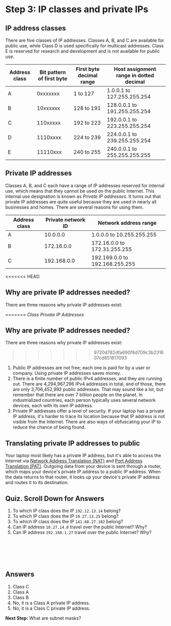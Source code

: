 
# Step 3: IP classes and private IPs

## IP address classes

There are five classes of IP addresses. Classes A, B, and C are available for public use, while Class D is used specifically for multicast addresses. Class E is reserved for research and development and is not available for public use.

| **Address class** | **Bit pattern of first byte** | First byte decimal range | Host assignment range in dotted decimal |
|-------------------|-------------------------------|--------------------------|-----------------------------------------|
| A                 | 0xxxxxxx                      | 1 to 127                 | 1.0.0.1 to 127.255.255.254              |
| B                 | 10xxxxxx                      | 128 to 191               | 128.0.0.1 to 191.255.255.254            |
| C                 | 110xxxxx                      | 192 to 223               | 192.0.0.1 to 223.255.255.254            |
| D                 | 1110xxxx                      | 224 to 239               | 224.0.0.1 to 239.255.255.254            |
| E                 | 11110xxx                      | 240 to 255               | 240.0.0.1 to 255.255.255.255            |

## Private IP addresses

Classes A, B, and C each have a range of IP addresses reserved for internal use, which means that they cannot be used on the public Internet. This internal use designation is known as *Private IP addresses*. It turns out that private IP addresses are quite useful because they are used in nearly all businesses and homes. There are several reasons for using them.

| **Address class** | **Private network ID** | Network address range          |
|-------------------|------------------------|--------------------------------|
| A                 | 10.0.0.0               | 1.0.0.0 to 10.255.255.255      |
| B                 | 172.16.0.0             | 172.16.0.0 to 172.31.255.255   |
| C                 | 192.168.0.0            | 192.169.0.0 to 192.168.255.255 |
<<<<<<< HEAD

## Why are private IP addresses needed?

There are three reasons why private IP addresses exist:

=======
*Class Private IP Addresses*

## Why are private IP addresses needed?

There are three reasons why private IP addresses exist:

>>>>>>> 9720d782dfa690f8d709c3b231607cd651817093
1. Public IP addresses are not free; each one is paid for by a user or company. Using private IP addresses saves money.
2. There is a finite number of public IPv4 addresses, and they are running out. There are 4,294,967,296 IPv4 addresses in total, and of those, there are only 3,706,452,992 public addresses. That may sound like a lot, but remember that there are over 7 billion people on the planet. In industrialized countries, each person typically uses several network devices, each with its own IP address.
3. Private IP addresses offer a level of security. If your laptop has a private IP address, it's harder to trace its location because that IP address is not visible from the Internet. There are also ways of obfuscating your IP to reduce the chance of being found.

## Translating private IP addresses to public
Your laptop most likely has a private IP address, but it's able to access the Internet via [Network Address Translation (NAT)](http://www.webopedia.com/DidYouKnow/Computer_Science/NAT_and_PAT.asp) and [Port Address Translation (PAT)](http://www.webopedia.com/DidYouKnow/Computer_Science/NAT_and_PAT.asp). Outgoing data from your device is sent through a router, which maps your device's private IP address to a public IP address. When the data returns to that router, it looks up your device's private IP address and routes it to its destination.

## Quiz. Scroll Down for Answers
1. To which IP class does the IP `192.12.13.14` belong?
2. To which IP class does the IP `10.27.13.25` belong?
3. To which IP class does the IP `141.68.27.102` belong?
4. Can IP address `10.27.14.8` travel over the public Internet?  Why?
5. Can IP address `192.168.1.27` travel over the public Internet?  Why?
<br/>
<br/>
<br/>
<br/>

## Answers
<ol>
<li>Class C
<li>Class A
<li>Class B
<li>No, it is a Class A private IP address.
<li>No, it is a Class C private IP address.
</ol>

**Next Step:**  What are subnet masks?
